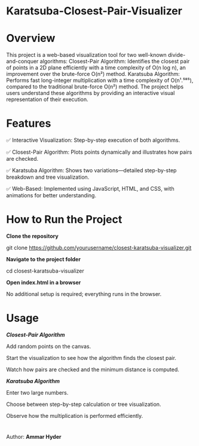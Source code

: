 # Karatsuba-Closest-Pair-Visualizer
# Overview

This project is a web-based visualization tool for two well-known divide-and-conquer algorithms:
Closest-Pair Algorithm: Identifies the closest pair of points in a 2D plane efficiently with a time complexity of O(n log n), an improvement over the brute-force O(n²) method.
Karatsuba Algorithm: Performs fast long-integer multiplication with a time complexity of O(n¹.⁵⁸⁵), compared to the traditional brute-force O(n²) method.
The project helps users understand these algorithms by providing an interactive visual representation of their execution.

# Features
✅ Interactive Visualization: Step-by-step execution of both algorithms.

✅ Closest-Pair Algorithm: Plots points dynamically and illustrates how pairs are checked.

✅ Karatsuba Algorithm: Shows two variations—detailed step-by-step breakdown and tree visualization.

✅ Web-Based: Implemented using JavaScript, HTML, and CSS, with animations for better understanding.

# How to Run the Project
**Clone the repository**

  git clone https://github.com/yourusername/closest-karatsuba-visualizer.git

**Navigate to the project folder**

  cd closest-karatsuba-visualizer

**Open index.html in a browser**

  No additional setup is required; everything runs in the browser.

# Usage

_**Closest-Pair Algorithm**_

Add random points on the canvas.

Start the visualization to see how the algorithm finds the closest pair.

Watch how pairs are checked and the minimum distance is computed.

_**Karatsuba Algorithm**_

Enter two large numbers.

Choose between step-by-step calculation or tree visualization.

Observe how the multiplication is performed efficiently.

#  
Author: **Ammar Hyder**
